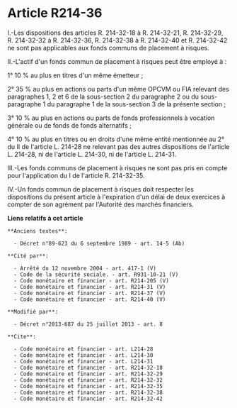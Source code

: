# Article R214-36

I.-Les dispositions des articles R. 214-32-18 à R. 214-32-21, R. 214-32-29, R. 214-32-32 à R. 214-32-36, R. 214-32-38 à R.
214-32-40 et R. 214-32-42 ne sont pas applicables aux fonds communs de placement à risques. 

II.-L'actif d'un fonds commun de placement à risques peut être employé à : 

1° 10 % au plus en titres d'un même émetteur ; 

2° 35 % au plus en actions ou parts d'un même OPCVM ou FIA relevant des paragraphes 1, 2 et 6 de la sous-section 2 du
paragraphe 2 ou du sous-paragraphe 1 du paragraphe 1 de la sous-section 3 de la présente section ; 

3° 10 % au plus en actions ou parts de fonds professionnels à vocation générale ou de fonds de fonds alternatifs ; 

4° 10 % au plus en titres ou en droits d'une même entité mentionnée au 2° du II de l'article L. 214-28 ne relevant pas des
autres dispositions de l'article L. 214-28, ni de l'article L. 214-30, ni de l'article L. 214-31. 

III.-Les fonds communs de placement à risques ne sont pas pris en compte pour l'application du I de l'article R. 214-32-35. 

IV.-Un fonds commun de placement à risques doit respecter les dispositions du présent article à l'expiration d'un délai de
deux exercices à compter de son agrément par l'Autorité des marchés financiers.

**Liens relatifs à cet article**

	**Anciens textes**:

	  - Décret n°89-623 du 6 septembre 1989 - art. 14-5 (Ab)

	**Cité par**:

	  - Arrêté du 12 novembre 2004 - art. 417-1 (V)
	  - Code de la sécurité sociale. - art. R931-10-21 (V)
	  - Code monétaire et financier - art. R214-205 (V)
	  - Code monétaire et financier - art. R214-31 (V)
	  - Code monétaire et financier - art. R214-37 (V)
	  - Code monétaire et financier - art. R214-40 (V)

	**Modifié par**:

	  - Décret n°2013-687 du 25 juillet 2013 - art. 8

	**Cite**:

	  - Code monétaire et financier - art. L214-28
	  - Code monétaire et financier - art. L214-30
	  - Code monétaire et financier - art. L214-31
	  - Code monétaire et financier - art. R214-32-18
	  - Code monétaire et financier - art. R214-32-29
	  - Code monétaire et financier - art. R214-32-32
	  - Code monétaire et financier - art. R214-32-35
	  - Code monétaire et financier - art. R214-32-38
	  - Code monétaire et financier - art. R214-32-42
